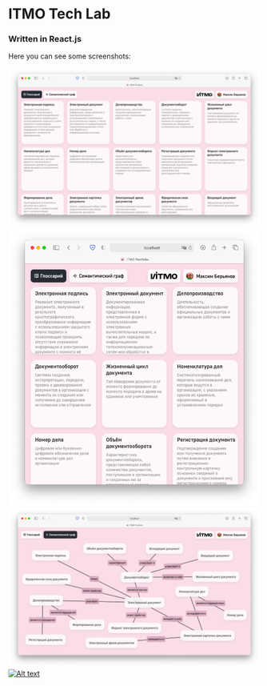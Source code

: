 # ITMO Tech Lab

### Written in React.js

Here you can see some screenshots:

![](screenshot/glossary-page.png)
![](screenshot/glossary-adaptive.png)
![](screenshot/mind-map-page.png)
[![Alt text]()](https://youtu.be/khvn0-HqCKE)
